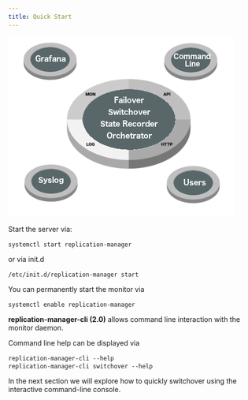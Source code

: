 ```yaml
---
title: Quick Start
---
```



![clientserver](/images/clientserver.png)

Start the server via:
```
systemctl start replication-manager   
```
or via init.d
```
/etc/init.d/replication-manager start
```

You can permanently start the monitor via
```
systemctl enable replication-manager   
```

**replication-manager-cli (2.0)** allows command line interaction with the monitor daemon.

Command line help can be displayed via
```
replication-manager-cli --help
replication-manager-cli switchover --help
```

In the next section we will explore how to quickly switchover using the interactive command-line console.
